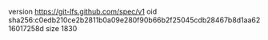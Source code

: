version https://git-lfs.github.com/spec/v1
oid sha256:c0edb210ce2b2811b0a09e280f90b66b2f25045cdb28467b8d1aa6216017258d
size 1830
